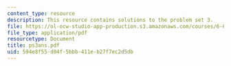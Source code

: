 ```yaml
---
content_type: resource
description: This resource contains solutions to the problem set 3.
file: https://ol-ocw-studio-app-production.s3.amazonaws.com/courses/6-691-seminar-in-electric-power-systems-spring-2006/594e8f55d04f5bbb411eb27f7ec2d5db_ps3ans.pdf
file_type: application/pdf
resourcetype: Document
title: ps3ans.pdf
uid: 594e8f55-d04f-5bbb-411e-b27f7ec2d5db
---
```

